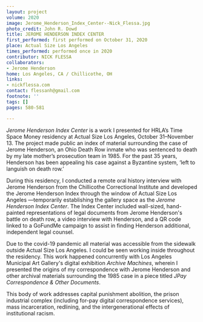 ```yaml
---
layout: project
volume: 2020
image: Jerome_Henderson_Index_Center--Nick_Flessa.jpg
photo_credit: John R. Dowd
title: JEROME HENDERSON INDEX CENTER
first_performed: first performed on October 31, 2020
place: Actual Size Los Angeles
times_performed: performed once in 2020
contributor: NICK FLESSA
collaborators:
- Jerome Henderson
home: Los Angeles, CA / Chillicothe, OH
links:
- nickflessa.com
contact: flessanh@gmail.com
footnote: ''
tags: []
pages: 580-581

---
```


*Jerome Henderson Index Center* is a work I presented for HRLA’s Time Space Money residency at Actual Size Los Angeles, October 31–November 13. The project made public an index of material surrounding the case of Jerome Henderson, an Ohio Death Row inmate who was sentenced to death by my late mother’s prosecution team in 1985. For the past 35 years, Henderson has been appealing his case against a Byzantine system, ‘left to languish on death row.’

During this residency, I conducted a remote oral history interview with Jerome Henderson from the Chillicothe Correctional Institute and developed the Jerome Henderson Index through the window of Actual Size Los Angeles —temporarily establishing the gallery space as the *Jerome Henderson Index Center*. The Index Center included wall-sized, hand-painted representations of legal documents from Jerome Henderson's battle on death row, a video interview with Henderson, and a QR code linked to a GoFundMe campaign to assist in finding Henderson additional, independent legal counsel. 

Due to the covid-19 pandemic all material was accessible from the sidewalk outside Actual Size Los Angeles. I could be seen working inside throughout the residency. This work happened concurrently with Los Angeles Municipal Art Gallery's digital exhibition *Archive Machines*, wherein I presented the origins of my correspondence with Jerome Henderson and other archival materials surrounding the 1985 case in a piece titled *JPay Correspondence & Other Documents*. 

This body of work addresses capital punishment abolition, the prison industrial complex (including for-pay digital correspondence services), mass incarceration, redlining, and the intergenerational effects of institutional racism.
